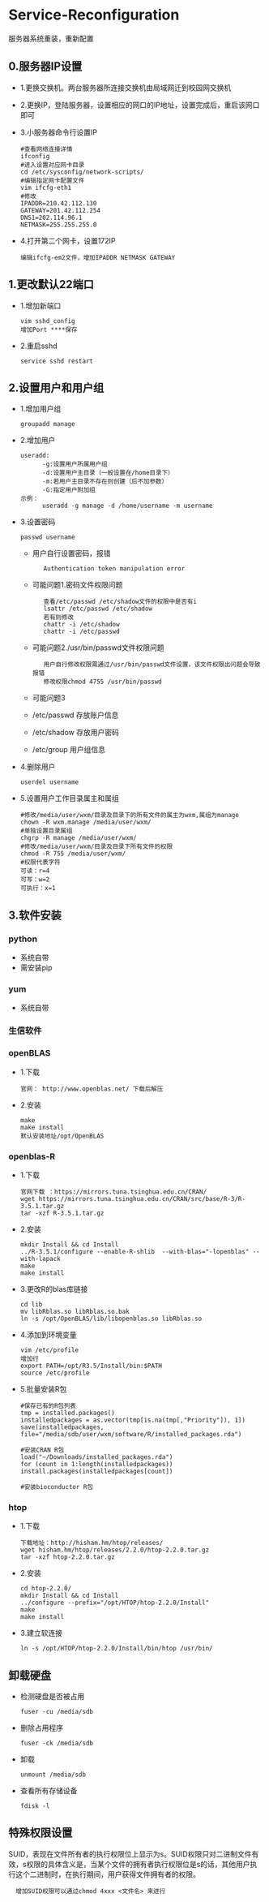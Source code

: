 # Service-Reconfiguration
服务器系统重装，重新配置
## 0.服务器IP设置
* 1.更换交换机。两台服务器所连接交换机由局域网迁到校园网交换机
* 2.更换IP，登陆服务器，设置相应的网口的IP地址，设置完成后，重启该网口即可
* 3.小服务器命令行设置IP

      #查看网络连接详情
      ifconfig
      #进入设置对应网卡目录
      cd /etc/sysconfig/network-scripts/
      #编辑指定网卡配置文件
      vim ifcfg-eth1
      #修改
      IPADDR=210.42.112.130
      GATEWAY=201.42.112.254
      DNS1=202.114.96.1
      NETMASK=255.255.255.0
* 4.打开第二个网卡，设置172IP
      
      编辑ifcfg-em2文件，增加IPADDR NETMASK GATEWAY
      
## 1.更改默认22端口
* 1.增加新端口

      vim sshd_config
      增加Port ****保存
* 2.重启sshd

      service sshd restart
## 2.设置用户和用户组
* 1.增加用户组

      groupadd manage
* 2.增加用户

      useradd:
            -g:设置用户所属用户组
            -d:设置用户主目录（一般设置在/home目录下）
            -m:若用户主目录不存在则创建（后不加参数）
            -G:指定用户附加组
      示例：
            useradd -g manage -d /home/username -m username 
* 3.设置密码
 
      passwd username
   * 用户自行设置密码，报错
   
            Authentication token manipulation error
   * 可能问题1.密码文件权限问题
   
            查看/etc/passwd /etc/shadow文件的权限中是否有i
            lsattr /etc/passwd /etc/shadow
            若有则修改
            chattr -i /etc/shadow
            chattr -i /etc/passwd
   * 可能问题2./usr/bin/passwd文件权限问题
   
            用户自行修改权限需通过/usr/bin/passwd文件设置，该文件权限出问题会导致报错
            修改权限chmod 4755 /usr/bin/passwd
   
   * 可能问题3
   
   * /etc/passwd 存放账户信息
   * /etc/shadow  存放用户密码
   * /etc/group 用户组信息
* 4.删除用户

      userdel username
* 5.设置用户工作目录属主和属组

      #修改/media/user/wxm/目录及目录下的所有文件的属主为wxm,属组为manage
      chown -R wxm.manage /media/user/wxm/
      #单独设置目录属组
      chgrp -R manage /media/user/wxm/
      #修改/media/user/wxm/目录及目录下所有文件的权限
      chmod -R 755 /media/user/wxm/
      #权限代表字符
      可读：r=4
      可写：w=2
      可执行：x=1
## 3.软件安装
### python
* 系统自带
* 需安装pip
### yum
* 系统自带
### 生信软件
### openBLAS
* 1.下载

      官网： http://www.openblas.net/ 下载后解压
* 2.安装

      make 
      make install
      默认安装地址/opt/OpenBLAS
### openblas-R
* 1.下载

      官网下载 ：https://mirrors.tuna.tsinghua.edu.cn/CRAN/
      wget https://mirrors.tuna.tsinghua.edu.cn/CRAN/src/base/R-3/R-3.5.1.tar.gz
      tar -xzf R-3.5.1.tar.gz
* 2.安装

      mkdir Install && cd Install
      ../R-3.5.1/configure --enable-R-shlib  --with-blas="-lopenblas" --with-lapack 
      make
      make install
* 3.更改R的blas库链接

      cd lib
      mv libRblas.so libRblas.so.bak
      ln -s /opt/OpenBLAS/lib/libopenblas.so libRblas.so
* 4.添加到环境变量

      vim /etc/profile
      增加行
      export PATH=/opt/R3.5/Install/bin:$PATH
      source /etc/profile
* 5.批量安装R包

      #保存已有的R包列表
      tmp = installed.packages()
      installedpackages = as.vector(tmp[is.na(tmp[,"Priority"]), 1])
      save(installedpackages, file="/media/sdb/user/wxm/software/R/installed_packages.rda")
      
      #安装CRAN R包
      load("~/Downloads/installed_packages.rda")
      for (count in 1:length(installedpackages)) install.packages(installedpackages[count])
      
      #安装bioconductor R包
      



### htop
* 1.下载

      下载地址：http://hisham.hm/htop/releases/
      wget hisham.hm/htop/releases/2.2.0/htop-2.2.0.tar.gz
      tar -xzf htop-2.2.0.tar.gz
* 2.安装

      cd htop-2.2.0/
      mkdir Install && cd Install
      ../configure --prefix="/opt/HTOP/htop-2.2.0/Install"
      make
      make install
* 3.建立软连接

      ln -s /opt/HTOP/htop-2.2.0/Install/bin/htop /usr/bin/


## 卸载硬盘
* 检测硬盘是否被占用

      fuser -cu /media/sdb
* 删除占用程序

      fuser -ck /media/sdb
* 卸载

      unmount /media/sdb
* 查看所有存储设备

      fdisk -l 
## 特殊权限设置
SUID，表现在文件所有者的执行权限位上显示为s。SUID权限只对二进制文件有效，s权限的具体含义是，当某个文件的拥有者执行权限位是s的话，其他用户执行这个二进制时，在执行期间，用户获得文件拥有者的权限。

      增加SUID权限可以通过chmod 4xxx <文件名> 来进行




    
